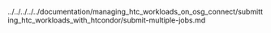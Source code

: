 ../../../../../documentation/managing_htc_workloads_on_osg_connect/submitting_htc_workloads_with_htcondor/submit-multiple-jobs.md